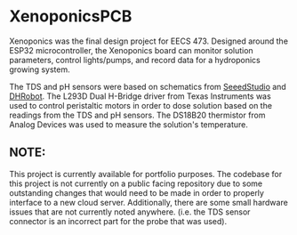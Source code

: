 # XenoponicsPCB

Xenoponics was the final design project for EECS 473. Designed around the ESP32 microcontroller, the Xenoponics board can monitor solution parameters, control lights/pumps, and record data for a hydroponics growing system.  

The TDS and pH sensors were based on schematics from [SeeedStudio](https://wiki.seeedstudio.com/Grove-TDS-Sensor/) and [DHRobot](https://wiki.dfrobot.com/PH_meter_SKU__SEN0161_). 
The L293D Dual H-Bridge driver from Texas Instruments was used to control peristaltic motors in order to dose solution based on the readings from  the TDS and pH sensors.
The DS18B20 thermistor from Analog Devices was used to measure the solution's temperature.

## NOTE:
This project is currently available for portfolio purposes.
The codebase for this project is not currently on a public facing repository due to some outstanding changes that would need to be
made in order to properly interface to a new cloud server.
Additionally, there are some small hardware issues that are not currently noted anywhere. 
(i.e. the TDS sensor connector is an incorrect part for the probe that was used).
